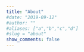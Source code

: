 ```yaml
---
title: "About"
#date: "2019-09-12"
#author: ""
#aliases: ["a","b","c","d"]
#slug = "about"
show_comments: false
---
```

